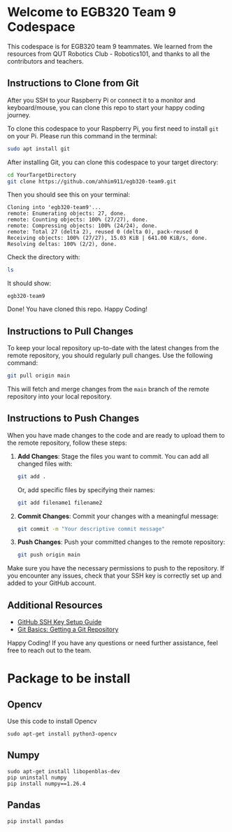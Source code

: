 # Welcome to EGB320 Team 9 Codespace

This codespace is for EGB320 team 9 teammates. We learned from the resources from QUT Robotics Club - Robotics101, and thanks to all the contributors and teachers.

## Instructions to Clone from Git

After you SSH to your Raspberry Pi or connect it to a monitor and keyboard/mouse, you can clone this repo to start your happy coding journey.

To clone this codespace to your Raspberry Pi, you first need to install `git` on your Pi. Please run this command in the terminal:

```bash
sudo apt install git
```

After installing Git, you can clone this codespace to your target directory:

```bash
cd YourTargetDirectory
git clone https://github.com/ahhim911/egb320-team9.git
```

Then you should see this on your terminal:

```
Cloning into 'egb320-team9'...
remote: Enumerating objects: 27, done.
remote: Counting objects: 100% (27/27), done.
remote: Compressing objects: 100% (24/24), done.
remote: Total 27 (delta 2), reused 0 (delta 0), pack-reused 0
Receiving objects: 100% (27/27), 15.03 KiB | 641.00 KiB/s, done.
Resolving deltas: 100% (2/2), done.
```

Check the directory with:

```bash
ls
```

It should show:

```
egb320-team9
```

Done! You have cloned this repo. Happy Coding!

## Instructions to Pull Changes

To keep your local repository up-to-date with the latest changes from the remote repository, you should regularly pull changes. Use the following command:

```bash
git pull origin main
```

This will fetch and merge changes from the `main` branch of the remote repository into your local repository.

## Instructions to Push Changes

When you have made changes to the code and are ready to upload them to the remote repository, follow these steps:

1. **Add Changes**: Stage the files you want to commit. You can add all changed files with:

   ```bash
   git add .
   ```

   Or, add specific files by specifying their names:

   ```bash
   git add filename1 filename2
   ```

2. **Commit Changes**: Commit your changes with a meaningful message:

   ```bash
   git commit -m "Your descriptive commit message"
   ```

3. **Push Changes**: Push your committed changes to the remote repository:

   ```bash
   git push origin main
   ```

Make sure you have the necessary permissions to push to the repository. If you encounter any issues, check that your SSH key is correctly set up and added to your GitHub account.

## Additional Resources

- [GitHub SSH Key Setup Guide](https://docs.github.com/en/authentication/connecting-to-github-with-ssh)
- [Git Basics: Getting a Git Repository](https://git-scm.com/book/en/v2/Git-Basics-Getting-a-Git-Repository)

Happy Coding! If you have any questions or need further assistance, feel free to reach out to the team.

# Package to be install
## Opencv
Use this code to install Opencv
```
sudo apt-get install python3-opencv
```

## Numpy
```
sudo apt-get install libopenblas-dev
pip uninstall numpy
pip install numpy==1.26.4
```

## Pandas
```
pip install pandas
```




